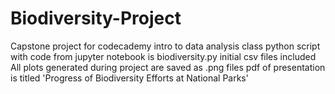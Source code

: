 # Biodiversity-Project
Capstone project for codecademy intro to data analysis class
python script with code from jupyter notebook is biodiversity.py
initial csv files included
All plots generated during project are saved as .png files
pdf of presentation is titled 'Progress of Biodiversity Efforts at National Parks'
